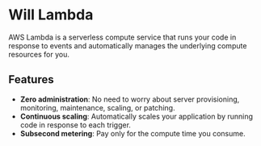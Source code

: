 # Will Lambda

AWS Lambda is a serverless compute service that runs your code in response to events and automatically manages the underlying compute resources for you.

## Features

- **Zero administration**: No need to worry about server provisioning, monitoring, maintenance, scaling, or patching.
- **Continuous scaling**: Automatically scales your application by running code in response to each trigger.
- **Subsecond metering**: Pay only for the compute time you consume.
